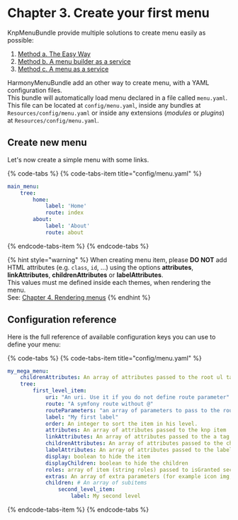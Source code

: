 # Chapter 3. Create your first menu

KnpMenuBundle provide multiple solutions to create menu easily as possible:

1. [Method a. The Easy Way](https://symfony.com/doc/master/bundles/KnpMenuBundle/index.html#method-a-the-easy-way-yay)
2. [Method b. A menu builder as a service](https://symfony.com/doc/master/bundles/KnpMenuBundle/menu_builder_service.html)
3. [Method c. A menu as a service](https://symfony.com/doc/master/bundles/KnpMenuBundle/menu_service.html)

HarmonyMenuBundle add an other way to create menu, with a YAML configuration files.  
This bundle will automatically load menu declared in a file called `menu.yaml`.  
This file can be located at `config/menu.yaml`, inside any bundles at `Resources/config/menu.yaml` or inside any extensions \(_modules_ or _plugins_\) at `Resources/config/menu.yaml`.

## Create new menu

Let's now create a simple menu with some links.

{% code-tabs %}
{% code-tabs-item title="config/menu.yaml" %}
```yaml
main_menu:
    tree:
        home:
            label: 'Home'
            route: index
        about:
            label: 'About'
            route: about
```
{% endcode-tabs-item %}
{% endcode-tabs %}

{% hint style="warning" %}
When creating menu item, please **DO NOT** add HTML attributes \(e.g. `class`, `id`, ...\) using the options **attributes**, **linkAttributes**, **childrenAttributes** or **labelAttributes**.  
This values must me defined inside each themes, when rendering the menu.  
See: [Chapter 4. Rendering menus](rendering-menus.md)
{% endhint %}

## Configuration reference

Here is the full reference of available configuration keys you can use to define your menu:

{% code-tabs %}
{% code-tabs-item title="config/menu.yaml" %}
```yaml
my_mega_menu:
    childrenAttributes: An array of attributes passed to the root ul tag
    tree:
        first_level_item:
            uri: "An uri. Use it if you do not define route parameter"
            route: "A symfony route without @"
            routeParameters: "an array of parameters to pass to the route"
            label: "My first label"
            order: An integer to sort the item in his level.
            attributes: An array of attributes passed to the knp item
            linkAttributes: An array of attributes passed to the a tag
            childrenAttributes: An array of attributes passed to the chidlren block
            labelAttributes: An array of attributes passed to the label tag
            display: boolean to hide the item
            displayChildren: boolean to hide the children
            roles: array of item (string roles) passed to isGranted securityContext method to check if user has rights in menu items
            extras: An array of extra parameters (for example icon img, additional content etc.)
            children: # An array of subitems
                second_level_item:
                    label: My second level
```
{% endcode-tabs-item %}
{% endcode-tabs %}

